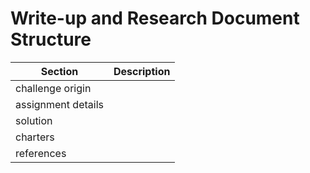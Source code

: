 # Write-up and Research Document Structure

| Section | Description |
|---------|-------------|
| challenge origin | |
| assignment details | |
| solution | |
| charters | |
| references | |